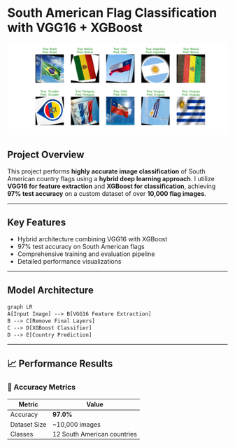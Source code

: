 # South American Flag Classification with VGG16 + XGBoost

![Model Visualization](https://github.com/7mgppp1903/flag-classification-vgg16/blob/main/Results/visualisation.png)

## Project Overview

This project performs **highly accurate image classification** of South American country flags using a **hybrid deep learning approach**. I utilize **VGG16 for feature extraction** and **XGBoost for classification**, achieving **97% test accuracy** on a custom dataset of over **10,000 flag images**.

---

##  Key Features

- Hybrid architecture combining VGG16 with XGBoost
- 97% test accuracy on South American flags  
- Comprehensive training and evaluation pipeline   
- Detailed performance visualizations  

---

## Model Architecture

```mermaid
graph LR
A[Input Image] --> B[VGG16 Feature Extraction]
B --> C[Remove Final Layers]
C --> D[XGBoost Classifier]
D --> E[Country Prediction]

```
---
## 📈 Performance Results

### 🔢 Accuracy Metrics

| Metric         | Value               |
|----------------|---------------------|
| Accuracy       | **97.0%**           |
| Dataset Size   | ~10,000 images      |
| Classes        | 12 South American countries |




